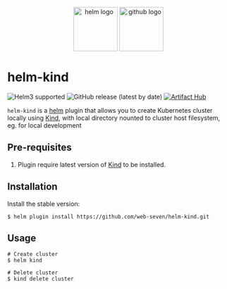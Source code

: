 <p align="center">
	<img src="https://cncf-branding.netlify.app/img/projects/helm/icon/color/helm-icon-color.svg" height="100" alt="helm logo"/>
	<img src="https://d33wubrfki0l68.cloudfront.net/d0c94836ab5b896f29728f3c4798054539303799/9f948/logo/logo.png" height="100" alt="github logo"/>
</p>

# helm-kind
![Helm3 supported](https://img.shields.io/badge/Helm%203-supported-green)
![GitHub release (latest by date)](https://img.shields.io/github/v/release/web-seven/helm-kind)
[![Artifact Hub](https://img.shields.io/endpoint?url=https://artifacthub.io/badge/repository/helm-kind)](https://artifacthub.io/packages/search?repo=helm-kind)


`helm-kind` is a [helm](https://github.com/kubernetes/helm) plugin that allows you to create Kubernetes cluster locally using [Kind](https://kind.sigs.k8s.io/), with local directory nounted to cluster host filesystem, eg. for local development

## Pre-requisites
1. Plugin require latest version of [Kind](https://kind.sigs.k8s.io/docs/user/quick-start/#installation) to be installed.

## Installation

Install the stable version:
```shell
$ helm plugin install https://github.com/web-seven/helm-kind.git
```

## Usage

```shell
# Create cluster
$ helm kind

# Delete cluster 
$ kind delete cluster
```

